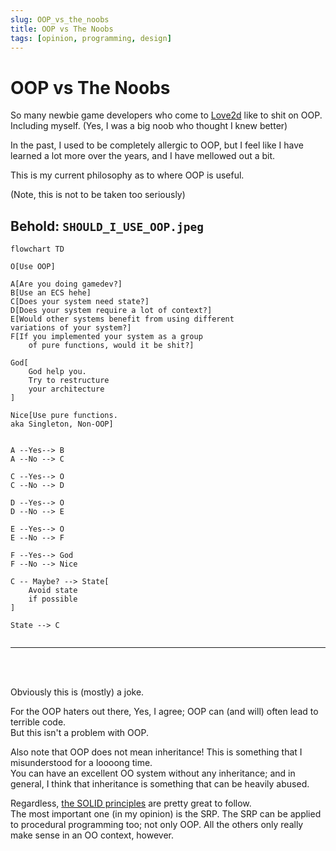```yaml
---
slug: OOP_vs_the_noobs
title: OOP vs The Noobs
tags: [opinion, programming, design]
---
```


# OOP vs The Noobs
So many newbie game developers who come to [Love2d](https://love2d.org) like to shit on OOP.<br/>
Including myself. (Yes, I was a big noob who thought I knew better)<br/>

<!-- truncate -->

In the past, I used to be completely allergic to OOP,
but I feel like I have learned a lot more over the years, and I have mellowed out a bit.

This is my current philosophy as to where OOP is useful.

(Note, this is not to be taken too seriously)

## Behold: `SHOULD_I_USE_OOP.jpeg`

```mermaid
flowchart TD

O[Use OOP]

A[Are you doing gamedev?]
B[Use an ECS hehe]
C[Does your system need state?]
D[Does your system require a lot of context?]
E[Would other systems benefit from using different
variations of your system?]
F[If you implemented your system as a group
    of pure functions, would it be shit?]

God[
    God help you.
    Try to restructure
    your architecture
]

Nice[Use pure functions.
aka Singleton, Non-OOP]


A --Yes--> B
A --No --> C

C --Yes--> O
C --No --> D

D --Yes--> O
D --No --> E

E --Yes--> O
E --No --> F

F --Yes--> God
F --No --> Nice

C -- Maybe? --> State[
    Avoid state
    if possible
]

State --> C


```

----------

<br/>
<br/>

Obviously this is (mostly) a joke.

For the OOP haters out there, Yes, I agree; OOP can (and will) often lead to terrible code.<br/>
But this isn't a problem with OOP.

Also note that OOP does not mean inheritance! This is something that I misunderstood for a loooong time.<br/>
You can have an excellent OO system without any inheritance; and in general, I think that inheritance is something that can be heavily abused.

Regardless, [the SOLID principles](https://en.wikipedia.org/wiki/SOLID) are pretty great to follow.<br/>
The most important one (in my opinion) is the SRP. The SRP can be applied to procedural programming too; not only OOP. All the others only really make sense in an OO context, however.



